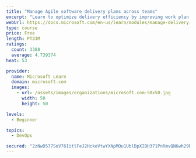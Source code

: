 ```yaml
---
title: "Manage Agile software delivery plans across teams"
excerpt: "Learn to optimize delivery efficiency by improving work plan visibility across teams."
webUrl: https://docs.microsoft.com/en-us/learn/modules/manage-delivery-plans/
type: course
price: Free
length: PT33M
ratings:
  count: 3388
  average: 4.739374
heat: 53

provider:
  name: Microsoft Learn
  domain: microsoft.com
  images:
    - url: /assets/images/organizations/microsoft.com-50x50.jpg
      width: 50
      height: 50

levels:
  - Beginner

topics:
  - DevOps

secured: "2zNwD577SoV76IitlFeJ2HckeVtwYXNpMOu1UblBpXIBH371PnRmvQN6wh29RB9TO+8fVzaJcEb48W1nm4wfSGC7qLXxid/3AMzHVoTkNfDTiaePPxXth+QUJimHPrAjzcWAzviW15Us5PU1zDx3AyZpcsLmcc+cuMYBldoU91Y3kYIXZGAphGGF5sg8QerpwfhHRMCN4VID0Pi5qcVY+54PmBaDx2q7CMaeI5ns39bkRtr3RYu34dgs/1+yczwfyvFteyhuGizWjGLhDIyTx8tAvBzVnLPWKTdis8xReoMGVcHCLgxWI7cFWlo7/igazb5p0fpTgbTjIzsCidMxwjnJVBf++UGKxbz+4rH7pTtnN2yqSmTwd0HfMb0TEZNXxOVmZ4pw+sJqizRMu7dptpjO6k9zJI5aj+EOQfDwu1g=;DKDw6F6oUxk9w09wrUYa1Q=="
---
```


